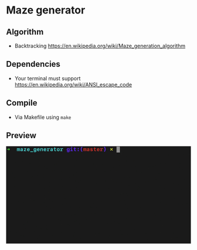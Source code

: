 # Maze generator
## Algorithm
- Backtracking https://en.wikipedia.org/wiki/Maze_generation_algorithm
## Dependencies
- Your terminal must support https://en.wikipedia.org/wiki/ANSI_escape_code
## Compile
- Via Makefile using `make`
## Preview 
![](https://raw.githubusercontent.com/JakubKosmaty/algorytmy/master/maze_generator/preview.gif?token=AE5YUYPLNHPOBF3R6RMG4U2764W4O)

